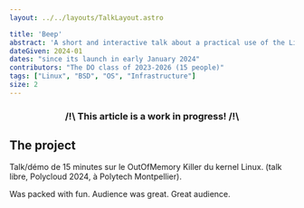 ```yaml
---
layout: ../../layouts/TalkLayout.astro

title: 'Beep'
abstract: 'A short and interactive talk about a practical use of the Linux OOM killer.'
dateGiven: 2024-01
dates: "since its launch in early January 2024"
contributors: "The DO class of 2023-2026 (15 people)"
tags: ["Linux", "BSD", "OS", "Infrastructure"]
size: 2
---
```


### <center>/!\ This article is a work in progress! /!\

## The project

Talk/démo de 15 minutes sur le OutOfMemory Killer du kernel Linux. (talk libre, Polycloud 2024, à Polytech Montpellier).

Was packed with fun.
Audience was great.
Great audience.
